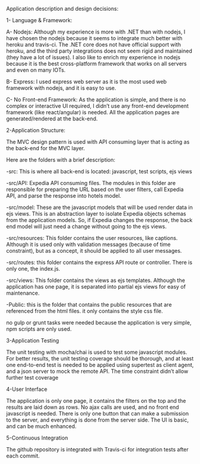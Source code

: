 Application description and design decisions:

1- Language & Framework:

A- Nodejs: Although my experience is more with .NET than with nodejs, I have chosen the nodejs because it seems to integrate much better with heroku and travis-ci. The .NET core does not have official support with heroku, and the third party integrations does not seem rigid and maintained (they have a lot of issues). I also like to enrich my experience in nodejs because it is the best cross-platform framework that works on all servers and even on many IOTs.

B- Express: I used express web server as it is the most used web framework with nodejs, and it is easy to use.

C- No Front-end Framework: As the application is simple, and there is no complex or interactive UI required, I didn’t use any front-end development framework (like react/angular) is needed. All the application pages are generated/rendered at the back-end.


2-Application Structure:

The MVC design pattern is used with API consuming layer that is acting as the back-end for the MVC layer. 

Here are the folders with a brief description:

-src: This is where all back-end is located: javascript, test scripts, ejs views 

-src/API: Expedia API consuming files. The modules in this folder are responsible for preparing the URL based on the user filters, call Expedia API, and parse the response into hotels model.

-src/model: These are the javascript models that will be used render data in ejs views. This is an abstraction layer to isolate Expedia objects schemas from the application models. So, if Expedia changes the response, the back end model will just need a change without going to the ejs views.

-src/resources: This folder contains the user resources, like captions. Although it is used only with validation messages (because of time constraint), but as a concept, it should be applied to all user messages. 

-src/routes: this folder contains the express API route or controller. There is only one, the index.js.

-src/views: This folder contains the views as ejs templates. Although the application has one page,  it is separated into partial ejs views for easy of maintenance. 

-Public: this is the folder that contains the public resources that are referenced from the html files. it only contains the style css file.

no gulp or grunt tasks were needed because the application is very simple, npm scripts are only used. 


3-Application Testing

The unit testing with mocha/chai is used to test some javascript modules. For better results, the unit testing coverage should be thorough, and at least one end-to-end test is needed to be applied using supertest as client agent, and a json server to mock the remote API. The time constraint didn’t allow further test coverage


4-User Interface

The application is only one page, it contains the filters on the top and the results are laid down as rows. No ajax calls are used, and no front end javascript is needed. There is only one button that can make a submission to the server, and everything is done from the server side.
The UI is basic, and can be much enhanced.

5-Continuous Integration

The github repository is integrated with Travis-ci for integration tests after each commit.
